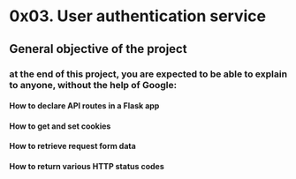 # 0x03. User authentication service
## General objective of the project
### at the end of this project, you are expected to be able to explain to anyone, without the help of Google:

#### How to declare API routes in a Flask app
#### How to get and set cookies
#### How to retrieve request form data
#### How to return various HTTP status codes